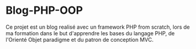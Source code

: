 # Blog-PHP-OOP

Ce projet est un blog realisé avec un framework PHP from scratch, lors de ma
formation dans le but d'apprendre les bases du langage PHP, de l'Orienté Objet
paradigme et du patron de conception MVC.
